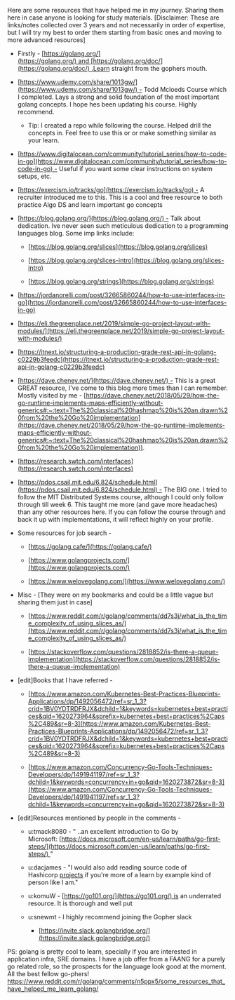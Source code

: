 Here are some resources that have helped me in my journey. Sharing them here in case anyone is looking for study materials. [Disclaimer: These are links/notes collected over 3 years and not necessarily in order of expertise, but I will try my best to order them starting from basic ones and moving to more advanced resources]

-   Firstly - [https://golang.org/](https://golang.org/) and [https://golang.org/doc/](https://golang.org/doc/) .Learn straight from the gophers mouth.
    
-   [https://www.udemy.com/share/1013gw/](https://www.udemy.com/share/1013gw/) - Todd Mcloeds Course which I completed. Lays a strong and solid foundation of the most important golang concepts. I hope hes been updating his course. Highly recommend.
    
    -   Tip: I created a repo while following the course. Helped drill the concepts in. Feel free to use this or or make something similar as your learn.
        
-   [https://www.digitalocean.com/community/tutorial_series/how-to-code-in-go](https://www.digitalocean.com/community/tutorial_series/how-to-code-in-go) - Useful if you want some clear instructions on system setups, etc.
    
-   [https://exercism.io/tracks/go](https://exercism.io/tracks/go) - A recruiter introduced me to this. This is a cool and free resource to both practice Algo DS and learn important go concepts
    
-   [https://blog.golang.org/](https://blog.golang.org/) - Talk about dedication. Ive never seen such meticulous dedication to a programming languages blog. Some imp links include:
    
    -   [https://blog.golang.org/slices](https://blog.golang.org/slices)
        
    -   [https://blog.golang.org/slices-intro](https://blog.golang.org/slices-intro)
        
    -   [https://blog.golang.org/strings](https://blog.golang.org/strings)
        
-   [https://jordanorelli.com/post/32665860244/how-to-use-interfaces-in-go](https://jordanorelli.com/post/32665860244/how-to-use-interfaces-in-go)
    
-   [https://eli.thegreenplace.net/2019/simple-go-project-layout-with-modules/](https://eli.thegreenplace.net/2019/simple-go-project-layout-with-modules/)
    
-   [https://itnext.io/structuring-a-production-grade-rest-api-in-golang-c0229b3feedc](https://itnext.io/structuring-a-production-grade-rest-api-in-golang-c0229b3feedc)
    
-   [https://dave.cheney.net/](https://dave.cheney.net/) - This is a great GREAT resource, I've come to this blog more times than I can remember. Mostly visited by me - [https://dave.cheney.net/2018/05/29/how-the-go-runtime-implements-maps-efficiently-without-generics#:~:text=The%20classical%20hashmap%20is%20an,drawn%20from%20the%20Go%20implementation](https://dave.cheney.net/2018/05/29/how-the-go-runtime-implements-maps-efficiently-without-generics#:~:text=The%20classical%20hashmap%20is%20an,drawn%20from%20the%20Go%20implementation)).
    
-   [https://research.swtch.com/interfaces](https://research.swtch.com/interfaces)
    
-   [https://pdos.csail.mit.edu/6.824/schedule.html](https://pdos.csail.mit.edu/6.824/schedule.html) - The BIG one. I tried to follow the MIT Distributed Systems course, although I could only follow through till week 6. This taught me more (and gave more headaches) than any other resources here. If you can follow the course through and back it up with implementations, it will reflect highly on your profile.
    
-   Some resources for job search -
    
    -   [https://golang.cafe/](https://golang.cafe/)
        
    -   [https://www.golangprojects.com/](https://www.golangprojects.com/)
        
    -   [https://www.welovegolang.com/](https://www.welovegolang.com/)
        
-   Misc - [They were on my bookmarks and could be a little vague but sharing them just in case]
    
    -   [https://www.reddit.com/r/golang/comments/dd7s3j/what_is_the_time_complexity_of_using_slices_as/](https://www.reddit.com/r/golang/comments/dd7s3j/what_is_the_time_complexity_of_using_slices_as/)
        
    -   [https://stackoverflow.com/questions/2818852/is-there-a-queue-implementation](https://stackoverflow.com/questions/2818852/is-there-a-queue-implementation)
        
-   [edit]Books that I have referred -
    
    -   [https://www.amazon.com/Kubernetes-Best-Practices-Blueprints-Applications/dp/1492056472/ref=sr_1_3?crid=1BV0YDTRDFRJX&dchild=1&keywords=kubernetes+best+practices&qid=1620273964&sprefix=kubernetes+best+practices%2Caps%2C489&sr=8-3](https://www.amazon.com/Kubernetes-Best-Practices-Blueprints-Applications/dp/1492056472/ref=sr_1_3?crid=1BV0YDTRDFRJX&dchild=1&keywords=kubernetes+best+practices&qid=1620273964&sprefix=kubernetes+best+practices%2Caps%2C489&sr=8-3)
        
    -   [https://www.amazon.com/Concurrency-Go-Tools-Techniques-Developers/dp/1491941197/ref=sr_1_3?dchild=1&keywords=concurrency+in+go&qid=1620273872&sr=8-3](https://www.amazon.com/Concurrency-Go-Tools-Techniques-Developers/dp/1491941197/ref=sr_1_3?dchild=1&keywords=concurrency+in+go&qid=1620273872&sr=8-3)
        
-   [edit]Resources mentioned by people in the comments -
    
    -   u:tmack8080 - " ..an excellent introduction to Go by Microsoft: [https://docs.microsoft.com/en-us/learn/paths/go-first-steps/](https://docs.microsoft.com/en-us/learn/paths/go-first-steps/) "
        
    -   u:dacjames - "I would also add reading source code of Hashicorp [projects](https://github.com/hashicorp) if you're more of a learn by example kind of person like I am."
        
    -   u:komuW - [https://go101.org/](https://go101.org/) is an underrated resource. It is thorough and well put
        
    -   u:snewmt - I highly recommend joining the Gopher slack
        
        -   [https://invite.slack.golangbridge.org/](https://invite.slack.golangbridge.org/)
            

PS: golang is pretty cool to learn, specially if you are interested in application infra, SRE domains. I have a job offer from a FAANG for a purely go related role, so the prospects for the language look good at the moment. All the best fellow go-phers!
https://www.reddit.com/r/golang/comments/n5ppx5/some_resources_that_have_helped_me_learn_golang/